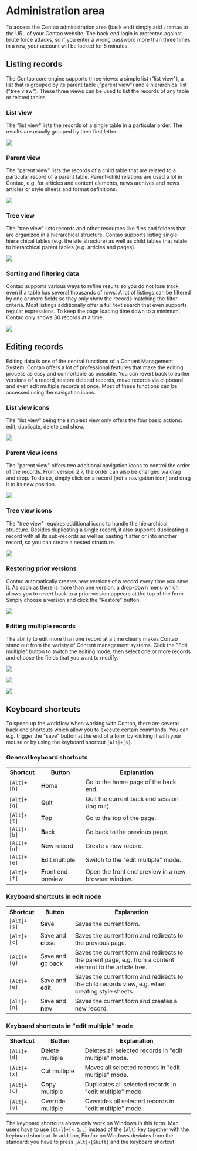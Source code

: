 # Administration area

To access the Contao administration area (back end) simply add `/contao` to the
URL of your Contao website. The back end login is protected against brute force
attacks, so if you enter a wrong password more than three times in a row, your
account will be locked for 5 minutes.


## Listing records

The Contao core engine supports three views: a simple list ("list view"), a list
that is grouped by its parent table ("parent view") and a hierarchical list
("tree view"). These three views can be used to list the records of any table or
related tables.


### List view

The "list view" lists the records of a single table in a particular order. The
results are usually grouped by their first letter.

![](https://raw.github.com/contao/docs/2.11/manual/en/images/list-view.jpg)


### Parent view

The "parent view" lists the records of a child table that are related to a
particular record of a parent table. Parent-child relations are used a lot in
Contao, e.g. for articles and content elements, news archives and news articles
or style sheets and format definitions.

![](https://raw.github.com/contao/docs/2.11/manual/en/images/parent-view.jpg)


### Tree view

The "tree view" lists records and other resources like files and folders that
are organized in a hierarchical structure. Contao supports listing single
hierarchical tables (e.g. the site structure) as well as child tables that
relate to hierarchical parent tables (e.g. articles and pages).

![](https://raw.github.com/contao/docs/2.11/manual/en/images/tree-view.jpg)


### Sorting and filtering data

Contao supports various ways to refine results so you do not lose track even if
a table has several thousands of rows. A lot of listings can be filtered by one
or more fields so they only show the records matching the filter criteria. Most
listings additionally offer a full text search that even supports regular
expressions. To keep the page loading time down to a minimum, Contao only shows
30 records at a time.

![](https://raw.github.com/contao/docs/2.11/manual/en/images/sorting-and-filtering.jpg)


## Editing records

Editing data is one of the central functions of a Content Management System.
Contao offers a lot of professional features that make the editing process as
easy and comfortable as possible. You can revert back to earlier versions of a
record, restore deleted records, move records via clipboard and even edit
multiple records at once. Most of these functions can be accessed using the
navigation icons.


### List view icons

The "list view" being the simplest view only offers the four basic actions:
edit, duplicate, delete and show.

![](https://raw.github.com/contao/docs/2.11/manual/en/images/list-view-icons.jpg)


### Parent view icons

The "parent view" offers two additional navigation icons to control the order of
the records. From version 2.7, the order can also be changed via drag and drop.
To do so, simply click on a record (not a navigation icon) and drag it to its
new position.

![](https://raw.github.com/contao/docs/2.11/manual/en/images/parent-view-icons.jpg)


### Tree view icons

The "tree view" requires additional icons to handle the hierarchical structure.
Besides duplicating a single record, it also supports duplicating a record with
all its sub-records as well as pasting it after or into another record, so you
can create a nested structure.

![](https://raw.github.com/contao/docs/2.11/manual/en/images/tree-view-icons.jpg)


### Restoring prior versions

Contao automatically creates new versions of a record every time you save it. As
soon as there is more than one version, a drop-down menu which allows you to
revert back to a prior version appears at the top of the form. Simply choose a
version and click the "Restore" button.

![](https://raw.github.com/contao/docs/2.11/manual/en/images/versioning.jpg)


### Editing multiple records

The ability to edit more than one record at a time clearly makes Contao stand
out from the variety of Content management systems. Click the "Edit multiple"
button to switch the editing mode, then select one or more records and choose
the fields that you want to modify.

![](https://raw.github.com/contao/docs/2.11/manual/en/images/select-multiple-records.jpg)

![](https://raw.github.com/contao/docs/2.11/manual/en/images/select-fields-to-edit.jpg)

![](https://raw.github.com/contao/docs/2.11/manual/en/images/edit-multiple-records.jpg)


## Keyboard shortcuts

To speed up the workflow when working with Contao, there are several back end
shortcuts which allow you to execute certain commands. You can e.g. trigger the
"save" button at the end of a form by klicking it with your mouse or by using
the keyboard shortcut `[Alt]+[s]`.


### General keyboard shortcuts

<table>
<tr>
  <th>Shortcut</th>
  <th>Button</th>
  <th>Explanation</th>
</tr>
<tr>
  <td><code>[Alt]+[h]</code></td>
  <td><b>H</b>ome</td>
  <td>Go to the home page of the back end.</td>
</tr>
<tr>
  <td><code>[Alt]+[q]</code></td>
  <td><b>Q</b>uit</td>
  <td>Quit the current back end session (log out).</td>
</tr>
<tr>
  <td><code>[Alt]+[t]</code></td>
  <td><b>T</b>op</td>
  <td>Go to the top of the page.</td>
</tr>
<tr>
  <td><code>[Alt]+[b]</code></td>
  <td><b>B</b>ack</td>
  <td>Go back to the previous page.</td>
</tr>
<tr>
  <td><code>[Alt]+[n]</code></td>
  <td><b>N</b>ew record</td>
  <td>Create a new record.</td>
</tr>
<tr>
  <td><code>[Alt]+[e]</code></td>
  <td><b>E</b>dit multiple</td>
  <td>Switch to the "edit multiple" mode.</td>
</tr>
<tr>
  <td><code>[Alt]+[f]</code></td>
  <td><b>F</b>ront end preview</td>
  <td>Open the front end preview in a new browser window.</td>
</tr>
</table>


### Keyboard shortcuts in edit mode

<table>
<tr>
  <th>Shortcut</th>
  <th>Button</th>
  <th>Explanation</th>
</tr>
<tr>
  <td><code>[Alt]+[s]</code></td>
  <td><b>S</b>ave</td>
  <td>Saves the current form.</td>
</tr>
<tr>
  <td><code>[Alt]+[c]</code></td>
  <td>Save and <b>c</b>lose</td>
  <td>Saves the current form and redirects to the previous page.</td>
</tr>
<tr>
  <td><code>[Alt]+[g]</code></td>
  <td>Save and <b>g</b>o back</td>
  <td>Saves the current form and redirects to the parent page, e.g. from a
content element to the article tree.</td>
</tr>
<tr>
  <td><code>[Alt]+[e]</code></td>
  <td>Save and <b>e</b>dit</td>
  <td>Saves the current form and redirects to the child records view, e.g. when
creating style sheets.</td>
</tr>
<tr>
  <td><code>[Alt]+[n]</code></td>
  <td>Save and <b>n</b>ew</td>
  <td>Saves the current form and creates a new record.</td>
</tr>
</table>


### Keyboard shortcuts in "edit multiple" mode

<table>
<tr>
  <th>Shortcut</th>
  <th>Button</th>
  <th>Explanation</th>
</tr>
<tr>
  <td><code>[Alt]+[d]</code></td>
  <td><b>D</b>elete multiple</td>
  <td>Deletes all selected records in "edit multiple" mode.</td>
</tr>
<tr>
  <td><code>[Alt]+[x]</code></td>
  <td>Cut multiple</td>
  <td>Moves all selected records in "edit multiple" mode.</td>
</tr>
<tr>
  <td><code>[Alt]+[c]</code></td>
  <td><b>C</b>opy multiple</td>
  <td>Duplicates all selected records in "edit multiple" mode.</td>
</tr>
<tr>
  <td><code>[Alt]+[v]</code></td>
  <td>Override multiple</td>
  <td>Overrides all selected records in "edit multiple" mode.</td>
</tr>
</table>

The keyboard shortcuts above only work on Windows in this form. Mac users have
to use `[Ctrl]+[⌥ Opt]` instead of the `[Alt]` key together with the keyboard
shortcut. In addition, Firefox on Windows deviates from the standard: you have
to press `[Alt]+[Shift]` and the keyboard shortcut.
